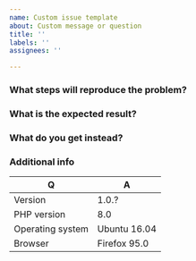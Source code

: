 ```yaml
---
name: Custom issue template
about: Custom message or question
title: ''
labels: ''
assignees: ''

---
```


### What steps will reproduce the problem?

### What is the expected result?

### What do you get instead?


### Additional info

| Q                | A
| ---------------- | ---
| Version          | 1.0.?
| PHP version      | 8.0
| Operating system | Ubuntu 16.04
| Browser          | Firefox 95.0
